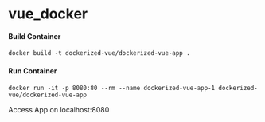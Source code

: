 # vue_docker

#### Build Container
```
docker build -t dockerized-vue/dockerized-vue-app .
```

#### Run Container

```
docker run -it -p 8080:80 --rm --name dockerized-vue-app-1 dockerized-vue/dockerized-vue-app
```

Access App on localhost:8080

